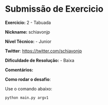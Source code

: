 # Submissão de Exercicio

**Exercicio:** 2 - Tabuada

**Nickname:** schiavonjp

**Nível Técnico:** - Junior

**Twitter**: https://twitter.com/schiavonjp

**Dificuldade de Resolução:** - Baixa

**Comentários:** 

**Como rodar o desafio**: 

Use o comando abaixo: 
```bash
python main.py argv1
```